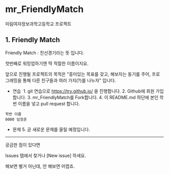 # mr_FriendlyMatch
미림여자정보과학고등학교 프로젝트
## 1. Friendly Match
Friendly Match : 친선경기라는 뜻 입니다.

첫번째로 워밍업하기엔 딱 적절한 이름이지요.

앞으로 진행될 프로젝트의 목적은 "흥미있는 목표를 갖고, 해보자는 동기를 주어, 프로그래밍을 통해 다른 친구들과 여러 가지(?)를 나누자" 입니다.

- 연습
  1. git 연습으로 https://try.github.io/ 을 진행합니다.
  2. Github에 회원 가입합니다.
  3. mr_FriendlyMatch를 Fork합니다.
  4. 이 README.md 하단에 본인 학번 이름을 넣고 pull request 합니다.
```
학번 이름
0000 임정훈

```
- 문제
  5. 곧 새로운 문제를 올릴 예정입니다.

---
궁금한 점이 있다면

Issues 탭에서 찾거나 [New issue] 하세요.

해보면 별거 아닌데, 안 해보면 어렵죠.
